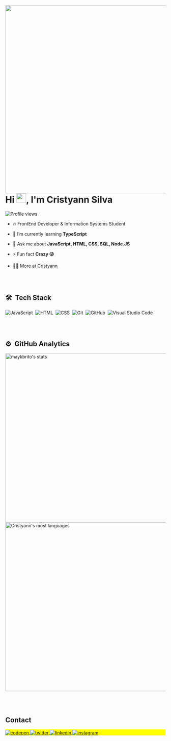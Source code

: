 <img align="right" height="590em" src="blob:https://web.whatsapp.com/f052bfab-90f2-4068-92d8-0177ba4e6d9a"/>
<h1 align="left">Hi <img src="https://raw.githubusercontent.com/kaueMarques/kaueMarques/master/hi.gif" height="30px">, I'm Cristyann Silva</h1>
<p align="left"> <img src="https://komarev.com/ghpvc/?username=Cristyann&color=yellow" alt="Profile views" /> </p>

- 🔥 FrontEnd Developer & Information Systems Student 

- 🌱 I’m currently learning **TypeScript**

- 💬 Ask me about **JavaScript, HTML, CSS, SQL, Node.JS**

- ⚡ Fun fact **Crazy 😜**

- 👨‍💻 More at [Cristyann](https://Cristyann.io.github/card)



<br><br>

## 🛠 &nbsp;Tech Stack

![JavaScript](https://img.shields.io/badge/-JavaScript-05122A?style=flat&logo=javascript)&nbsp;
![HTML](https://img.shields.io/badge/-HTML-05122A?style=flat&logo=HTML5)&nbsp;
![CSS](https://img.shields.io/badge/-CSS-05122A?style=flat&logo=CSS3&logoColor=1572B6)&nbsp;
![Git](https://img.shields.io/badge/-Git-05122A?style=flat&logo=git)&nbsp;
![GitHub](https://img.shields.io/badge/-GitHub-05122A?style=flat&logo=github)&nbsp;
![Visual Studio Code](https://img.shields.io/badge/-Visual%20Studio%20Code-05122A?style=flat&logo=visual-studio-code&logoColor=007ACC)&nbsp;

<br><br>


## ⚙️ &nbsp;GitHub Analytics

<p align="left">
<img width="530em" src="https://github-readme-stats.vercel.app/api?username=Cristyann&show_icons=true&theme=vision-friendly-dark" alt="maykbrito's stats"/>
<img width="530em" src="https://github-readme-stats.vercel.app/api/top-langs/?username=Cristyann&layout=compact&theme=vision-friendly-dark" alt="Cristyann's most languages"/>
</p>

<br><br>

## Contact

<p align="left" style="background:yellow">
<a href="https://codepen.io/cristyan_silva" target="_blank">
  <img align="center" src="https://img.shields.io/badge/-crityann_silva-05122A?style=flat&logo=codepen" alt="codepen"/>
</a>
<a href="https://twitter.com/cristyann_silva" target="_blank">
  <img align="center" src="https://img.shields.io/badge/-crityann_silva01-05122A?style=flat&logo=twitter" alt="twitter"/>  
</a>
<a href="https://linkedin.com/in/cristyann_silva" target="_blank">
  <img align="center" src="https://img.shields.io/badge/-crityann_silva-05122A?style=flat&logo=linkedin" alt="linkedin"/>
</a>
<a href="https://instagram.com/cristyann_silva" target="_blank">
 <img align="center" src="https://img.shields.io/badge/-crityann_silva-05122A?style=flat&logo=instagram" alt="instagram"/>
</a>
</p>
